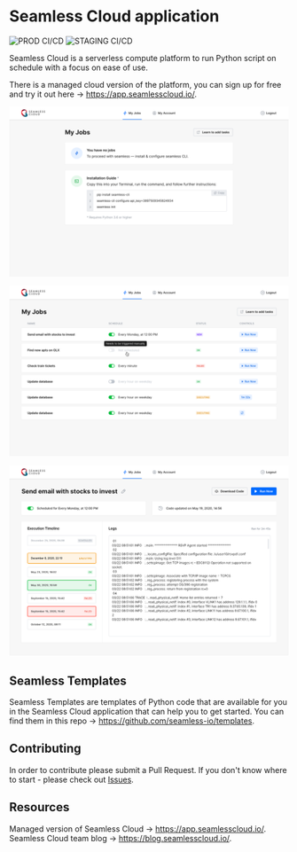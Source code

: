 # Seamless Cloud application

![PROD CI/CD](https://github.com/seamless-io/seamless-web/workflows/PROD_CI_CD/badge.svg)
![STAGING CI/CD](https://github.com/seamless-io/seamless-web/workflows/STAGING_CI_CD/badge.svg)

Seamless Cloud is a serverless compute platform to run Python script on schedule with a focus on ease of use.

There is a managed cloud version of the platform, you can sign up for free and try it out here -> https://app.seamlesscloud.io/.

![parameters](images/1.png)

![parameters](images/2.png)

![parameters](images/3.png)

## Seamless Templates

Seamless Templates are templates of Python code that are available for you in the Seamless Cloud application that can help you to get started.
You can find them in this repo -> https://github.com/seamless-io/templates.

## Contributing

In order to contribute please submit a Pull Request. If you don't know where to start - please check out [Issues](https://github.com/seamless-io/seamless-web/issues).

## Resources

Managed version of Seamless Cloud ->  https://app.seamlesscloud.io/.
Seamless Cloud team blog -> https://blog.seamlesscloud.io/.

